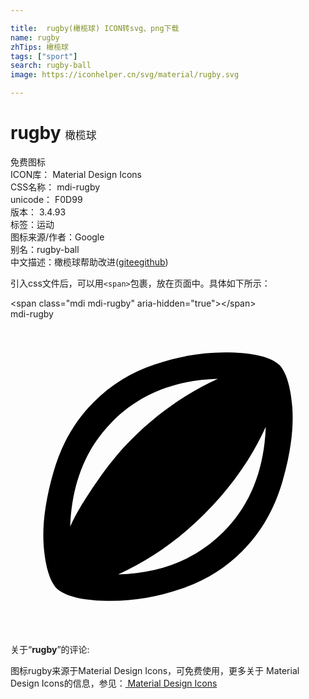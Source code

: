 ```yaml
---

title:  rugby(橄榄球) ICON转svg、png下载
name: rugby
zhTips: 橄榄球
tags: ["sport"]
search: rugby-ball
image: https://iconhelper.cn/svg/material/rugby.svg

---
```


# rugby  <small style="font-size: 60%;font-weight: 100">橄榄球</small>


<div class="detail-page">
<p>
<span><span class="badge-success badge">免费图标</span> </span>
<br/>
<span>
ICON库：
<span class="badge-secondary badge">Material Design Icons</span> 
</span>
<br/>
<span>
CSS名称：
<span class="badge-secondary badge">mdi-rugby</span> 
</span>
<br/>
<span>
unicode：
<span class="badge-secondary badge">F0D99</span> 
<copy-btn content='F0D99' btn-title=""></copy-btn>
<copy-btn :content='String.fromCodePoint(parseInt("F0D99", 16))' btn-title="复制U"></copy-btn>
</span>
<br/>
<span>
版本：
<span class="badge-secondary badge">3.4.93</span> 
</span><br/><span>标签：<span class="badge-light badge"><router-link to="/tags/sport.html">运动</router-link></span></span>
<br/>
<span>图标来源/作者：<span class="badge-light badge">Google</span></span> 
<br/>
<span>别名：<span class="badge-light badge">rugby-ball</span></span><br/><span class="zh-detail">中文描述：<span class="badge-primary badge">橄榄球</span><span class="help-link"><span>帮助改进</span>(<a href="https://gitee.com/liuwave/icon-helper/edit/master/json/material/rugby.json" target="_blank" rel="noopener noreferrer">gitee</a><a href="https://github.com/liuwave/icon-helper/edit/master/json/material/rugby.json" target="_blank" rel="noopener noreferrer">github</a></span>)</span><br/>
</p>
</div>
<div class="alert alert-dark">
  <i class="mdi mdi-rugby mdi-48px"></i>
  <i class="mdi mdi-rugby mdi-36px"></i>
  <i class="mdi mdi-rugby mdi-24px"></i>
  <i class="mdi mdi-rugby mdi-18px"></i>
</div>
<div>
  <p>引入css文件后，可以用<code>&lt;span&gt;</code>包裹，放在页面中。具体如下所示：    
  </p>
  <div class="alert alert-primary" style="font-size: 14px">
    &lt;span class="mdi mdi-rugby" aria-hidden="true"&gt;&lt;/span&gt;
    <copy-btn content='<span class="mdi mdi-rugby" aria-hidden="true"></span>'></copy-btn>
  </div>
  <div class="alert alert-secondary">
    <i class="mdi mdi-rugby"
    style="font-size: 24px"
    aria-hidden="true"></i> mdi-rugby
    <copy-btn content="mdi-rugby" btn-title="复制图标名称"></copy-btn>
  </div>
</div>
<div id="svg" class="svg-wrap">
<svg xmlns="http://www.w3.org/2000/svg" viewBox="0 0 24 24"><path d="M16.22,16.22C18.25,14.19 19.33,11.5 19.45,8.2C18.36,10.61 16.81,12.81 14.81,14.81C12.81,16.81 10.61,18.36 8.2,19.45C11.5,19.36 14.16,18.28 16.22,16.22M7.78,7.78C5.75,9.81 4.67,12.5 4.55,15.8C5,14.8 5.7,13.65 6.61,12.35C7.5,11.05 8.38,10 9.19,9.19C11.19,7.19 13.39,5.64 15.8,4.55C12.5,4.64 9.84,5.72 7.78,7.78M20.5,3.5C21,4.05 21.34,5.11 21.47,6.7C21.59,8.3 21.35,10.16 20.74,12.3C20.13,14.45 19.11,16.23 17.67,17.67C16.36,19 14.8,19.95 13,20.55C11.21,21.16 9.44,21.47 7.69,21.47C5.56,21.47 4.17,21.14 3.5,20.5C3,19.95 2.66,18.89 2.53,17.3C2.41,15.7 2.65,13.84 3.26,11.7C3.87,9.55 4.89,7.77 6.33,6.33C7.64,5 9.2,4.05 11,3.45C12.79,2.84 14.56,2.53 16.31,2.53C18.44,2.53 19.83,2.86 20.5,3.5Z" /></svg>
</div>
<detail full-name='mdi-rugby'></detail>
<div class="icon-detail__container">
<p>关于“<b>rugby</b>”的评论:</p>
</div>
<Vssue title="关于“rugby”的评论" />    
<div><p>图标rugby来源于Material Design Icons，可免费使用，更多关于 Material Design Icons的信息，参见：<a target="_blank" href="https://iconhelper.cn/material.html"> Material Design Icons</a>
</p></div>
